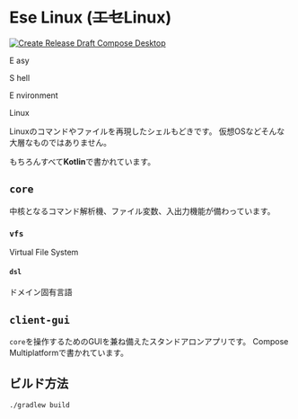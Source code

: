 # Ese Linux (~~エセ~~Linux) 
[![Create Release Draft Compose Desktop](https://github.com/naotiki/EseLinux/actions/workflows/create-release.yml/badge.svg)](https://github.com/naotiki/EseLinux/actions/workflows/create-release.yml)


E asy

S hell

E nvironment

Linux



Linuxのコマンドやファイルを再現したシェルもどきです。
仮想OSなどそんな大層なものではありません。

もちろんすべて**Kotlin**で書かれています。
## `core`
中核となるコマンド解析機、ファイル変数、入出力機能が備わっています。
### `vfs`
Virtual File System
#### `dsl`
ドメイン固有言語
## `client-gui`
`core`を操作するためのGUIを兼ね備えたスタンドアロンアプリです。
Compose Multiplatformで書かれています。


## ビルド方法

`./gradlew build` 
